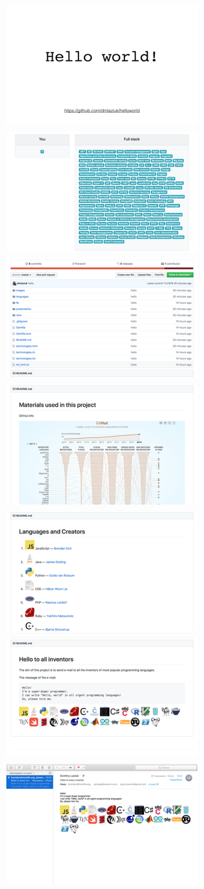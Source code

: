 [![Hello](hello.png)](hello.png)

[![fullstack](fullstack.png)](fullstack.png)

[![CSS](github.png)](github.png)

[![CSS](rank.png)](rank.png)

[![CSS](languages.png)](languages.png)

[![email](email.png)](email.png)

[![send](send.png)](send.png)
